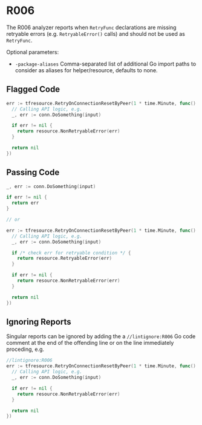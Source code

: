 # R006

The R006 analyzer reports when `RetryFunc` declarations are missing retryable errors (e.g. `RetryableError()` calls) and should not be used as `RetryFunc`.

Optional parameters:

- `-package-aliases` Comma-separated list of additional Go import paths to consider as aliases for helper/resource, defaults to none.

## Flagged Code

```go
err := tfresource.RetryOnConnectionResetByPeer(1 * time.Minute, func() *RetryError {
  // Calling API logic, e.g.
  _, err := conn.DoSomething(input)

  if err != nil {
    return resource.NonRetryableError(err)
  }

  return nil
})
```

## Passing Code

```go
_, err := conn.DoSomething(input)

if err != nil {
  return err
}

// or

err := tfresource.RetryOnConnectionResetByPeer(1 * time.Minute, func() *RetryError {
  // Calling API logic, e.g.
  _, err := conn.DoSomething(input)

  if /* check err for retryable condition */ {
    return resource.RetryableError(err)
  }

  if err != nil {
    return resource.NonRetryableError(err)
  }

  return nil
})
```

## Ignoring Reports

Singular reports can be ignored by adding the a `//lintignore:R006` Go code comment at the end of the offending line or on the line immediately proceding, e.g.

```go
//lintignore:R006
err := tfresource.RetryOnConnectionResetByPeer(1 * time.Minute, func() *RetryError {
  // Calling API logic, e.g.
  _, err := conn.DoSomething(input)

  if err != nil {
    return resource.NonRetryableError(err)
  }

  return nil
})
```
